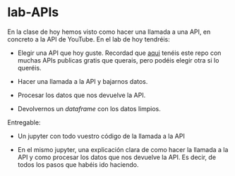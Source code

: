 # lab-APIs

En la clase de hoy hemos visto como hacer una llamada a una API, en concreto a la API de YouTube. En el lab de hoy tendréis: 

- Elegir una API que hoy guste. Recordad que [aqui](https://github.com/public-apis/public-apis) tenéis este repo con muchas APIs publicas gratis que querais, pero podéis elegir otra si lo queréis. 

- Hacer una llamada a la API y bajarnos datos. 

- Procesar los datos que nos devuelve la API.

- Devolvernos un *dataframe* con los datos limpios. 


Entregable: 

- Un jupyter con todo vuestro código de la llamada a la API

- En el mismo jupyter, una explicación clara de como hacer la llamada a la API y como procesar los datos que nos devuelve la API. Es decir, de todos los pasos que habéis ido haciendo. 